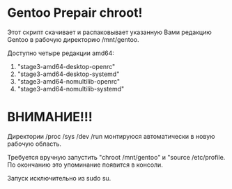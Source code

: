 # Gentoo Prepair chroot!

Этот скрипт скачивает и распаковывает указанную Вами редакцию Gentoo в рабочую директорию /mnt/gentoo.

Доступно четыре редакции amd64:
1. "stage3-amd64-desktop-openrc"
2. "stage3-amd64-desktop-systemd"
3. "stage3-amd64-nomultilib-openrc"
4. "stage3-amd64-nomultilib-systemd"


# ВНИМАНИЕ!!!
Директории /proc /sys /dev /run монтируюся автоматически в новую рабочую область.

Требуется вручную запустить "chroot /mnt/gentoo" и "source /etc/profile. По окончанию это упоминание появится в консоли.



Запуск исключительно из sudo su.
